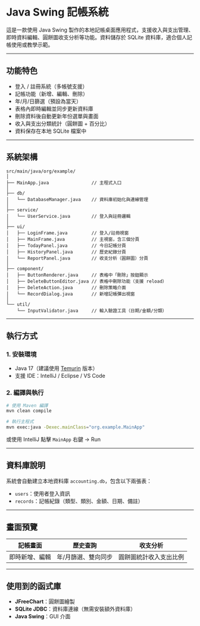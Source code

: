 # Java Swing 記帳系統

這是一款使用 Java Swing 製作的本地記帳桌面應用程式，支援收入與支出管理、即時資料編輯、圓餅圖收支分析等功能。資料儲存於 SQLite 資料庫，適合個人記帳使用或教學示範。

---

## 功能特色

- 登入 / 註冊系統（多帳號支援）
- 記帳功能（新增、編輯、刪除）
- 年/月/日篩選（預設為當天）
- 表格內即時編輯並同步更新資料庫
- 刪除資料後自動更新年份選單與畫面
- 收入與支出分類統計（圓餅圖 + 百分比）
- 資料保存在本地 SQLite 檔案中

---

## 系統架構

```
src/main/java/org/example/
│
├── MainApp.java                // 主程式入口
│
├── db/
│   └── DatabaseManager.java    // 資料庫初始化與連線管理
│
├── service/
│   └── UserService.java        // 登入與註冊邏輯
│
├── ui/
│   ├── LoginFrame.java         // 登入/註冊視窗
│   ├── MainFrame.java          // 主視窗，含三個分頁
│   ├── TodayPanel.java         // 今日記帳分頁
│   ├── HistoryPanel.java       // 歷史紀錄分頁
│   └── ReportPanel.java        // 收支分析（圓餅圖）分頁
│
├── component/
│   ├── ButtonRenderer.java     // 表格中「刪除」按鈕顯示
│   ├── DeleteButtonEditor.java // 表格中刪除功能（支援 reload）
│   ├── DeleteAction.java       // 刪除策略介面
│   └── RecordDialog.java       // 新增記帳彈出視窗
│
└── util/
    └── InputValidator.java     // 輸入驗證工具（日期/金額/分類）
```

---

## 執行方式

### 1. 安裝環境

- Java 17（建議使用 [Temurin](https://adoptium.net) 版本）
- 支援 IDE：IntelliJ / Eclipse / VS Code

### 2. 編譯與執行

```bash
# 使用 Maven 編譯
mvn clean compile

# 執行主程式
mvn exec:java -Dexec.mainClass="org.example.MainApp"
```

或使用 IntelliJ 點擊 `MainApp` 右鍵 → Run

---

## 資料庫說明

系統會自動建立本地資料庫 `accounting.db`，包含以下兩張表：

- `users`：使用者登入資訊
- `records`：記帳紀錄（類型、類別、金額、日期、備註）

---

## 畫面預覽

| 記帳畫面 | 歷史查詢 | 收支分析 |
|----------|----------|----------|
| 即時新增、編輯 | 年/月篩選、雙向同步 | 圓餅圖統計收入支出比例 |

---

## 使用到的函式庫

- **JFreeChart**：圓餅圖繪製
- **SQLite JDBC**：資料庫連線（無需安裝額外資料庫）
- **Java Swing**：GUI 介面
